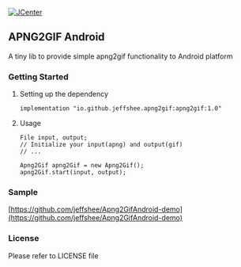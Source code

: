 [ ![JCenter](https://api.bintray.com/packages/jeffshee/maven/io.github.jeffshee.apng2gif/images/download.svg?version=1.0) ](https://bintray.com/jeffshee/maven/io.github.jeffshee.apng2gif/1.0/link)

## APNG2GIF Android
A tiny lib to provide simple apng2gif functionality to Android platform

### Getting Started
1. Setting up the dependency
	```
    implementation "io.github.jeffshee.apng2gif:apng2gif:1.0"
    ```
2. Usage
	```
	File input, output;
	// Initialize your input(apng) and output(gif)
	// ...

	Apng2Gif apng2Gif = new Apng2Gif();
	apng2Gif.start(input, output);
    ```

### Sample
[https://github.com/jeffshee/Apng2GifAndroid-demo](https://github.com/jeffshee/Apng2GifAndroid-demo)

### License
Please refer to LICENSE file